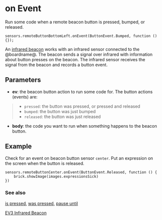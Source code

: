 # on Event

Run some code when a remote beacon button is pressed, bumped, or released.

```sig
sensors.remoteButtonBottomLeft.onEvent(ButtonEvent.Bumped, function () {});
```

An [infrared beacon][lego beacon] works with an infrared sensor connected to the @boardname@. The beacon sends a signal over infrared with information about button presses on the beacon. The infrared sensor receives the signal from the beacon and records a button event.

## Parameters

* **ev**: the beacon button action to run some code for. The button actions (events) are:
> * ``pressed``: the button was pressed, or pressed and released
> * ``bumped``: the button was just bumped
> * ``released``: the button was just released
* **body**: the code you want to run when something happens to the beacon button.

## Example

Check for an event on beacon button sensor ``center``. Put an expression on the screen when the button is released.

```blocks
sensors.remoteButtonCenter.onEvent(ButtonEvent.Released, function () {
    brick.showImage(images.expressionsSick)
})
```

### See also

[is pressed](/reference/sensors/beacon/is-pressed),
[was pressed](/reference/sensors/beacon/was-pressed),
[pause until](/reference/sensors/beacon/pause-until)

[EV3 Infrared Beacon][lego beacon]

[lego beacon]: https://education.lego.com/en-us/products/ev3-infrared-beacon/45508